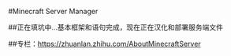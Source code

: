 #Minecraft Server Manager

##正在填坑中...基本框架和语句完成，现在正在汉化和部署服务端文件

##专栏：https://zhuanlan.zhihu.com/AboutMinecraftServer